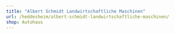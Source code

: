 ```yaml
---
title: "Albert Schmidt Landwirtschaftliche Maschinen"
url: /heddesheim/albert-schmidt-landwirtschaftliche-maschinen/
shop: Autohaus
---
```

